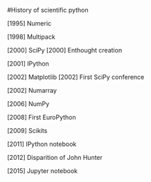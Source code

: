 #History of scientific python

[1995] Numeric

[1998] Multipack

[2000] SciPy
[2000] Enthought creation

[2001] IPython

[2002] Matplotlib
[2002] First SciPy conference

[2002] Numarray

[2006] NumPy

[2008] First EuroPython

[2009] Scikits

[2011] IPython notebook

[2012] Disparition of John Hunter

[2015] Jupyter notebook
